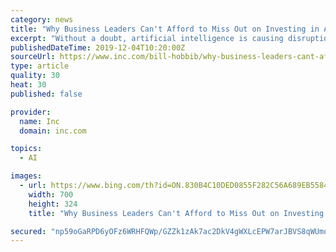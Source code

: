 ```yaml
---
category: news
title: "Why Business Leaders Can't Afford to Miss Out on Investing in Artificial Intelligence"
excerpt: "Without a doubt, artificial intelligence is causing disruption to every industry, company, and geography, and its impact will be greater than that generated by the internet. Every company has its opportunity to adopt A.I. to increase revenue and decrease costs. But, this is not a time of choice. Like the internet, A.I. is an imperative."
publishedDateTime: 2019-12-04T10:20:00Z
sourceUrl: https://www.inc.com/bill-hobbib/why-business-leaders-cant-afford-to-miss-out-on-investing-in-artificial-intelligence.html
type: article
quality: 30
heat: 30
published: false

provider:
  name: Inc
  domain: inc.com

topics:
  - AI

images:
  - url: https://www.bing.com/th?id=ON.830B4C10DED0855F282C56A689EB5584
    width: 700
    height: 324
    title: "Why Business Leaders Can't Afford to Miss Out on Investing in Artificial Intelligence"

secured: "np59oGaRPD6yOFz6WRHFQWp/GZZk1zAk7ac2DkV4gWXLcEPW7arJBVS8qWUmqFL45lv5ZbKDzXf/s+5ePHPBc3nyQ7oqdXoaaXkrbZ4qf45gXrj3FnGvI1gpla8jcod/P5aWMibFNkDjbtosfYERrm097xn9G6G2knJBmEcUNzzExQ5hqSPPMTcBGthNRgoIIsoGX9vR8BxJwA+hfXle0L5jmhnuhhBOtOget2lhWIugdd7khVNGfOy2h0w8xzG6lVf1hgt3EuVNoUfrOGLGbg==;ZV2SxlcXEPd2iDVPRjKmEw=="
---
```


